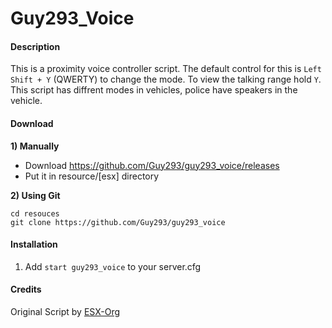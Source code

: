 # Guy293_Voice


#### Description
This is a proximity voice controller script. The default control for this is `Left Shift + Y` (QWERTY) to change the mode.
To view the talking range hold `Y`.
This script has diffrent modes in vehicles, police have speakers in the vehicle.

#### Download


**1) Manually**
- Download https://github.com/Guy293/guy293_voice/releases
- Put it in resource/[esx] directory

**2) Using Git**

```
cd resouces
git clone https://github.com/Guy293/guy293_voice
```

#### Installation
1) Add `start guy293_voice` to your server.cfg


#### Credits
Original Script by [ESX-Org](https://github.com/ESX-Org/esx_voice)
